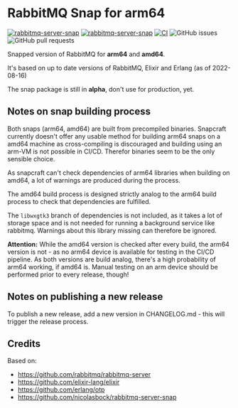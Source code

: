 # RabbitMQ Snap for arm64

[![rabbitmq-server-snap](https://snapcraft.io/rabbitmq-server-snap/badge.svg)](https://snapcraft.io/rabbitmq-server-snap)
[![rabbitmq-server-snap](https://snapcraft.io/rabbitmq-server-snap/trending.svg?name=0)](https://snapcraft.io/rabbitmq-server-snap)
[![CI](https://github.com/ML-PA-Consulting-GmbH/rabbitmq-server-snap/actions/workflows/CI.yaml/badge.svg)](https://github.com/ML-PA-Consulting-GmbH/rabbitmq-server-snap/actions/workflows/CI.yaml)
![GitHub issues](https://img.shields.io/github/issues/ML-PA-Consulting-GmbH/rabbitmq-server-snap)
![GitHub pull requests](https://img.shields.io/github/issues-pr/ML-PA-Consulting-GmbH/rabbitmq-server-snap)

Snapped version of RabbitMQ for **arm64** and **amd64**.

It's based on up to date versions of RabbitMQ, Elixir and Erlang (as of 2022-08-16)

The snap package is still in **alpha**, don't use for production, yet.

## Notes on snap building process

Both snaps (arm64, amd64) are built from precompiled binaries. Snapcraft currently doesn't offer any usable method
for building arm64 snaps on a amd64 machine as cross-compiling is discouraged and building using an arm-VM is not possible in CI/CD.
Therefor binaries seem to be the only sensible choice. 

As snapcraft can't check dependencies of arm64 libraries when building on amd64, a lot of warnings are produced during the process.

The amd64 build process is designed strictly analog to the arm64 build process to check that dependencies are fulfilled. 

The `libwxgtk3` branch of dependencies is not included, as it takes a lot of storage space and is not needed for running a background service 
like rabbitmq. Warnings about this library missing can therefore be ignored.

**Attention:** While the amd64 version is checked after every build, the arm64 version is not - as no arm64 device is available for testing
in the CI/CD pipeline. As both versions are build analog, there's a high probability of arm64 working, if amd64 is. Manual testing on an 
arm device should be performed prior to every release, though!

## Notes on publishing a new release

To publish a new release, add a new version in CHANGELOG.md - this will trigger the release process.

## Credits

Based on: 
- https://github.com/rabbitmq/rabbitmq-server
- https://github.com/elixir-lang/elixir
- https://github.com/erlang/otp
- https://github.com/nicolasbock/rabbitmq-server-snap
